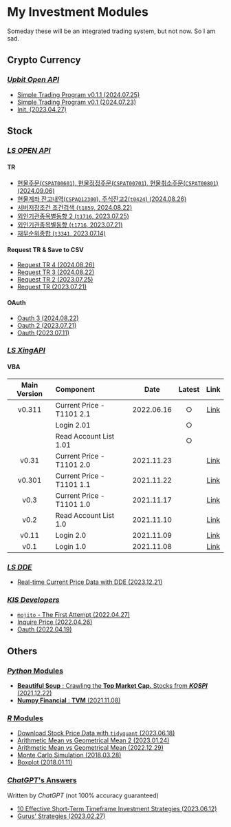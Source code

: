 # My Investment Modules

Someday these will be an integrated trading system, but not now. So I am sad.



## Crypto Currency


### [*Upbit Open API*](/Upbit)

- [Simple Trading Program v0.1.1 (2024.07.25)](/Upbit/README.md#simple-trading-program-v011-20240725)
- [Simple Trading Program v0.1 (2024.07.23)](/Upbit/README.md#simple-trading-program-v01-20240723)
- [Init. (2023.04.27)](/Upbit/README.md#init-20230427)



## Stock


### [*LS OPEN API*](/LS/OpenAPI)

#### TR
- [현물주문(`CSPAT00601`), 현물정정주문(`CSPAT00701`), 현물취소주문(`CSPAT00801`) (2024.09.06)](/LS/OpenAPI/README.md#현물주문cspat00601-현물정정주문cspat00701-현물취소주문cspat00801-20240906)
- [현물계좌 잔고내역(`CSPAQ12300`), 주식잔고2(`t0424`) (2024.08.26)](/LS/OpenAPI/README.md#현물계좌-잔고내역cspaq12300-주식잔고2t0424-20240826)
- [서버저장조건 조건검색 (`t1859`, 2024.08.22)](/LS/OpenAPI/README.md#서버저장조건-조건검색-t1859-20240822)
- [외인기관종목별동향 2 (`t1716`, 2023.07.25)](/LS/OpenAPI/README.md#외인기관종목별동향-2-t1716-20230725)
- [외인기관종목별동향 (`t1716`, 2023.07.21)](/LS/OpenAPI/README.md#외인기관종목별동향-t1716-20230721)
- [재무순위종합 (`t3341`, 2023.07.14)](/LS/OpenAPI/README.md#재무순위종합-t3341-20230714)

#### Request TR & Save to CSV
- [Request TR 4 (2024.08.26)](/LS/OpenAPI/README.md#request-tr-4-20240826)
- [Request TR 3 (2024.08.22)](/LS/OpenAPI/README.md#request-tr-3-20240822)
- [Request TR 2 (2023.07.25)](/LS/OpenAPI/README.md#request-tr-2-20230725)
- [Request TR (2023.07.21)](/LS/OpenAPI/README.md#request-tr-20230721)

#### OAuth
- [Oauth 3 (2024.08.22)](/LS/OpenAPI/README.md#oauth-3-20240822)
- [Oauth 2 (2023.07.21)](/LS/OpenAPI/README.md#oauth-2-20230721)
- [Oauth (2023.07.11)](/LS/OpenAPI/README.md#oauth-20230711)


### [*LS XingAPI*](/LS/XingAPI)

#### VBA
| Main Version | Component | Date | Latest | Link |
|:-:|:--|:-:|:-:|:-:|
| v0.311 | Current Price - T1101 2.1 | 2022.06.16 | ○ | [Link](/XingAPI/README.md#v0311--current-price---t1101-21-20220617) |
| | Login 2.01 | | ○ | |
| | Read Account List 1.01 | | ○ | |
| v0.31 | Current Price - T1101 2.0 | 2021.11.23 | | [Link](/XingAPI/README.md#v031--current-price---t1101-2-20211123) |
| v0.301 | Current Price - T1101 1.1 | 2021.11.22 | | [Link](/XingAPI/README.md#v0301--current-price---t1101-11-20211122) |
| v0.3 | Current Price - T1101 1.0 | 2021.11.17 | | [Link](/XingAPI/README.md#v03--current-price---t1101-10-20211117) |
| v0.2 | Read Account List 1.0 | 2021.11.10 | | [Link](/XingAPI/README.md#v02--read-account-list-10-20211110) |
| v0.11 | Login 2.0 | 2021.11.09 | | [Link](/XingAPI/README.md#v011--login-20-20211109) |
| v0.1 | Login 1.0 | 2021.11.08 | | [Link](/XingAPI/README.md#v01--login-10-20211108) |


### [*LS DDE*](/LS/DDE)

- [Real-time Current Price Data with DDE (2023.12.21)](/LS/DDE/README.md#real-time-current-price-data-with-dde-20231221)


### [*KIS Developers*](/KIS_Developers)

- [`mojito` - The First Attempt (2022.04.27)](/KIS_Developers/README.md#mojito---the-first-attempt-20220427)
- [Inquire Price (2022.04.26)](/KIS_Developers/README.md#inquire-price-20220426)
- [Oauth (2022.04.19)](/KIS_Developers/README.md#oauth-20220419)



## Others


### [*Python* Modules](/Python)

- [**Beautiful Soup** : Crawling the **Top Market Cap.** Stocks from ***KOSPI*** (2021.12.22)](/Python/README.md#beautiful-soup--crawling-the-top-market-cap-stocks-from-kospi-20211222)
- [**Numpy Financial** : **TVM** (2021.11.08)](/Python/README.md#numpy-financial--tvm-20211108)


### [*R* Modules](/R)

- [Download Stock Price Data with `tidyquant` (2023.06.18)](/R/README.md#download-stock-price-data-with-tidyquant-20230618)
- [Arithmetic Mean vs Geometrical Mean 2 (2023.01.24)](/R/README.md#arithmetic-mean-vs-geometrical-mean-2-20230124)
- [Arithmetic Mean vs Geometrical Mean (2022.12.29)](/R/README.md#arithmetic-mean-vs-geometrical-mean-20221229)
- [Monte Carlo Simulation (2018.03.28)](/R/README.md#monte-carlo-simulation-20180328)
- [Boxplot (2018.01.11)](/R/README.md#boxplot-20180111)


### [*ChatGPT*'s Answers](/ChatGPT/)

Written by *ChatGPT* (not 100% accuracy guaranteed)
- [10 Effective Short-Term Timeframe Investment Strategies (2023.06.12)](/ChatGPT/ShortTermTimeframe/README.md)
- [Gurus' Strategies (2023.02.27)](/ChatGPT/GurusStrategies/README.md)
